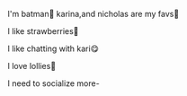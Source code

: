 I'm batman🦇
karina,and nicholas are my favs🎀

I like strawberries🍓

I like chatting with kari😋

I love lollies🍭

I need to socialize more-
